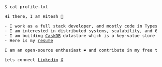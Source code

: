 <pre>
$ cat profile.txt

Hi there, I am Hitesh 👋

- I work as a full stack developer, and mostly code in Typescript, Go and Python
- I am interested in distributed systems, scalability, and GenAI.
- I am building <a href="https://github.com/hiteshwadhwani/bitcask-datstore">CaskDB</a> datastore which is a key-value store optimized for faster reads and writes in Go
- Here is my <a href="https://drive.google.com/file/d/1EpB6uH19Bm7-1Rl9Gez8crysON0SRbU4/view?usp=sharing">resume</a>

I am an open-source enthusiast ❤️ and contribute in my free time. 

Lets connect <a href="https://www.linkedin.com/in/hitesh-wadhwani1403/">Linkedin</a> <a href="https://x.com/Hiteshw43883697">X</a>
  
<!--   Following projects are my current focus:

- <a href="https://github.com/avinassh/grpc-errors">gRPC Errors</a>
- <a href="https://github.com/verloop/twirpy">twirpy</a>
- <a href="https://github.com/avinassh/fast-sqlite3-inserts">Fast SQLite Inserts</a>
- <a href="https://github.com/avinassh/fluvio-go">fluvio-go</a>
- <a href="https://github.com/avinassh/pastry">pastry</a>
- <a href="https://github.com/avinassh/grusto">grusto</a> -->

<!-- Here are my two recent blog posts:

- <a href="https://avi.im/blag/2021/rc-day-24/" rel="nofollow">Hacking Go compiler to add a new keyword</a>
- <a href="https://avi.im/blag/2021/fast-sqlite-inserts/" rel="nofollow">Towards Inserting One Billion Rows in SQLite Under A Minute</a>
- <a href="https://avi.im/blag/2021/mongo-dupes-in-unique-index/" rel="nofollow">I ended up adding duplicate records on a unique index in MongoDB</a> -->
</pre>
